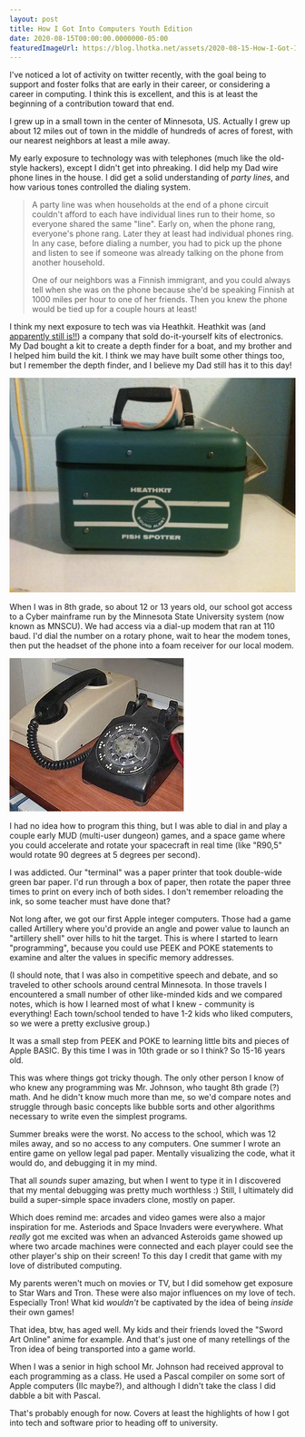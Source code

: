```yaml
---
layout: post
title: How I Got Into Computers Youth Edition
date: 2020-08-15T00:00:00.0000000-05:00
featuredImageUrl: https://blog.lhotka.net/assets/2020-08-15-How-I-Got-Into-Computers/rotary-phone-modem.png
---
```

I've noticed a lot of activity on twitter recently, with the goal being to support and foster folks that are early in their career, or considering a career in computing. I think this is excellent, and this is at least the beginning of a contribution toward that end.

I grew up in a small town in the center of Minnesota, US. Actually I grew up about 12 miles out of town in the middle of hundreds of acres of forest, with our nearest neighbors at least a mile away.

My early exposure to technology was with telephones (much like the old-style hackers), except I didn't get into phreaking. I did help my Dad wire phone lines in the house. I did get a solid understanding of _party lines_, and how various tones controlled the dialing system.

> A party line was when households at the end of a phone circuit couldn't afford to each have individual lines run to their home, so everyone shared the same "line". Early on, when the phone rang, everyone's phone rang. Later they at least had individual phones ring. In any case, before dialing a number, you had to pick up the phone and listen to see if someone was already talking on the phone from another household.
> 
> One of our neighbors was a Finnish immigrant, and you could always tell when she was on the phone because she'd be speaking Finnish at 1000 miles per hour to one of her friends. Then you knew the phone would be tied up for a couple hours at least!

I think my next exposure to tech was via Heathkit. Heathkit was (and [apparently still is!!](https://shop.heathkit.com/shop)) a company that sold do-it-yourself kits of electronics. My Dad bought a kit to create a depth finder for a boat, and my brother and I helped him build the kit. I think we may have built some other things too, but I remember the depth finder, and I believe my Dad still has it to this day!


![](/assets/2020-08-15-How-I-Got-Into-Computers/fish-finder.png)

When I was in 8th grade, so about 12 or 13 years old, our school got access to a Cyber mainframe run by the Minnesota State University system (now known as MNSCU). We had access via a dial-up modem that ran at 110 baud. I'd dial the number on a rotary phone, wait to hear the modem tones, then put the headset of the phone into a foam receiver for our local modem.

![](/assets/2020-08-15-How-I-Got-Into-Computers/rotary-phone-modem.png)

I had no idea how to program this thing, but I was able to dial in and play a couple early MUD (multi-user dungeon) games, and a space game where you could accelerate and rotate your spacecraft in real time (like "R90,5" would rotate 90 degrees at 5 degrees per second).

I was addicted. Our "terminal" was a paper printer that took double-wide green bar paper. I'd run through a box of paper, then rotate the paper three times to print on every inch of both sides. I don't remember reloading the ink, so some teacher must have done that?

Not long after, we got our first Apple integer computers. Those had a game called Artillery where you'd provide an angle and power value to launch an "artillery shell" over hills to hit the target. This is where I started to learn "programming", because you could use PEEK and POKE statements to examine and alter the values in specific memory addresses.

(I should note, that I was also in competitive speech and debate, and so traveled to other schools around central Minnesota. In those travels I encountered a small number of other like-minded kids and we compared notes, which is how I learned most of what I knew - community is everything! Each town/school tended to have 1-2 kids who liked computers, so we were a pretty exclusive group.)

It was a small step from PEEK and POKE to learning little bits and pieces of Apple BASIC. By this time I was in 10th grade or so I think? So 15-16 years old.

This was where things got tricky though. The only other person I know of who knew any programming was Mr. Johnson, who taught 8th grade (?) math. And he didn't know much more than me, so we'd compare notes and struggle through basic concepts like bubble sorts and other algorithms necessary to write even the simplest programs.

Summer breaks were the worst. No access to the school, which was 12 miles away, and so no access to any computers. One summer I wrote an entire game on yellow legal pad paper. Mentally visualizing the code, what it would do, and debugging it in my mind.

That all _sounds_ super amazing, but when I went to type it in I discovered that my mental debugging was pretty much worthless :) Still, I ultimately did build a super-simple space invaders clone, mostly on paper.

Which does remind me: arcades and video games were also a major inspiration for me. Asteriods and Space Invaders were everywhere. What _really_ got me excited was when an advanced Asteroids game showed up where two arcade machines were connected and each player could see the other player's ship on their screen! To this day I credit that game with my love of distributed computing.

My parents weren't much on movies or TV, but I did somehow get exposure to Star Wars and Tron. These were also major influences on my love of tech. Especially Tron! What kid _wouldn't_ be captivated by the idea of being _inside_ their own games!

That idea, btw, has aged well. My kids and their friends loved the "Sword Art Online" anime for example. And that's just one of many retellings of the Tron idea of being transported into a game world.

When I was a senior in high school Mr. Johnson had received approval to each programming as a class. He used a Pascal compiler on some sort of Apple computers (IIc maybe?), and although I didn't take the class I did dabble a bit with Pascal.

That's probably enough for now. Covers at least the highlights of how I got into tech and software prior to heading off to university.
